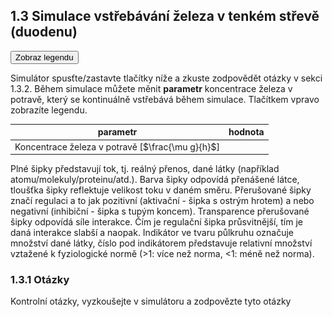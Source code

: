 <style>
img[alt^="image"] {max-width:20px;}
img[alt^="bigimage"] {  max-height:60px}
</style>
## 1.3 Simulace vstřebávání železa v tenkém střevě (duodenu) 
<button class="w3-right w3-button w3-theme" onclick="document.getElementById('legenda').style.display='block'">Zobraz legendu</button>

Simulátor spusťte/zastavte tlačítky níže a zkuste zodpovědět otázky v sekci 1.3.2. Během simulace můžete měnit **parametr** koncentrace železa v potravě, který se kontinuálně vstřebává během simulace. Tlačítkem vpravo zobrazíte legendu. 

<div class="w3-row">
<div class="w3-third">

<bdl-fmi id="idfmi" src="FeMetabolism_FeMetabolismModel.js" fminame="FeMetabolism_FeMetabolismModel" tolerance="0.000001" starttime="0" fstepsize="0.1" guid="{aa4a8828-d593-44a2-bf1c-a1ee60c93b33}" valuereferences="637534208,637534209,100663316,16777260,33554448,33554449,637534229,905969689,637534232" valuelabels="Fe_liv,Fe_spl,Fe_duo_intake,Fe_food,Fe_duo_2,Fe_duo_3,Fe_duo_in_food,Fe_duo_unused,Fe_duo_out_loss" inputs="id1,16777260,1,1" inputlabels="Fe_food"></bdl-fmi>
</div>
<div class="w3-rest">

|parametr|hodnota| 
|-------------|-------|
| Koncentrace železa v potravě [$\frac{\mu g}{h}$] | <bdl-range id="id1" title="" min="0" max="1000" default="219" step="1"></bdl-range> 
</div>
</div>
<div class="w3-row">

<div class="w3-col s7">
Plné šipky představují tok, tj. reálný přenos, dané látky (například atomu/molekuly/proteinu/atd.). Barva šipky odpovídá přenášené látce, tloušťka šipky reflektuje velikost toku v daném směru. Přerušované šipky značí regulaci a to jak pozitivní (aktivační - šipka s ostrým hrotem) a nebo negativní (inhibiční - šipka s tupým koncem). Transparence přerušované šipky odpovídá síle interakce. Čím je regulační šipka průsvitnější, tím je daná interakce slabší a naopak. Indikátor ve tvaru půlkruhu označuje množství dané látky, číslo pod indikátorem představuje relativní množství vztažené k fyziologické normě (&gt;1: více než norma, &lt;1: méně než norma).

<bdl-animate-adobe src="DuodenumFinalObrazovka1.js" width="800" height="600" name="DuodenumFinalObrazovka1" fromid="idfmi"></bdl-animate-adobe>
<bdl-bind2a findex="3" aname="SipkaCervena1_anim" amin="0" amax="100" fmin="1" fmax="1000"></bdl-bind2a>
<bdl-bind2a findex="3" aname="Merak1_anim" amin="0" amax="99" fmin="0" fmax="1000"></bdl-bind2a>
<bdl-bind2a-text findex="3" aname="Hodnota1_text"></bdl-bind2a-text>

<bdl-bind2a findex="6" aname="SipkaCervena2_anim" amin="0" amax="100" fmin="0.91" fmax="2.74"></bdl-bind2a>
<bdl-bind2a findex="6" aname="SipkaZlutaH_anim" amin="0" amax="100" fmin="0.91" fmax="2.74"></bdl-bind2a>
<bdl-bind2a findex="6" aname="SipkaFialovaHorni_anim" amin="0" amax="100" fmin="0.91" fmax="2.74"></bdl-bind2a>
<bdl-bind2a findex="6" aname="SipkaModra_anim" amin="0" amax="100" fmin="0.91" fmax="2.74"></bdl-bind2a>
<bdl-bind2a findex="6" aname="SipkaModraModryKanalSpodni_anim" amin="0" amax="100" fmin="0.91" fmax="2.74"></bdl-bind2a>
<bdl-bind2a findex="6" aname="SipkaCervena3_anim" amin="0" amax="100" fmin="0.91" fmax="2.74"></bdl-bind2a>
<bdl-bind2a findex="6" aname="CervenaPoolIn_anim" amin="0" amax="100" fmin="0.91" fmax="2.74"></bdl-bind2a>

<bdl-bind2a findex="8" aname="CervenaKos_anim" amin="0" amax="100" fmin="0" fmax="0.5"></bdl-bind2a>
<bdl-bind2a-text findex="8" aname="Hodnota5_text"></bdl-bind2a-text>

<bdl-bind2a findex="7" aname="Merak2Cerveny_anim" amin="0" amax="99" fmin="0" fmax="16"></bdl-bind2a>
<bdl-bind2a findex="7" aname="SipkaSeda_anim" amin="0" amax="100" fmin="0" fmax="16"></bdl-bind2a>
<bdl-bind2a-text findex="7" aname="Hodnota2Cerveny_text"></bdl-bind2a-text>

<bdl-bind2a findex="4" aname="Fe2Skupina_anim" amin="100" amax="0" fmin="0.5" fmax="1.5"></bdl-bind2a>
<bdl-bind2a findex="4" aname="KanalCerveny_anim" amin="0" amax="99" fmin="0.5" fmax="1.5"></bdl-bind2a>
<bdl-bind2a findex="4" aname="KanalModry_anim" amin="0" amax="99" fmin="0.5" fmax="1.5"></bdl-bind2a>
<bdl-bind2a findex="4" aname="CervenaSrafovanaZastaveni1_anim" amin="99" amax="0" fmin="0.5" fmax="1.5"></bdl-bind2a>
<bdl-bind2a findex="4" aname="Merak4_anim" amin="0" amax="99" fmin="0.5" fmax="1.5"></bdl-bind2a>

<bdl-bind2a-text findex="4" aname="Hodnota4_text"></bdl-bind2a-text>
</div>
<div class="w3-rest">

<div id="legenda" class="w3-card w3-small w3-padding" style="display:none;z-index:1;position:absolute;top:20px;right:10px;width:500px;background-color:white">
<button class="w3-button w3-theme" onclick="document.getElementById('legenda').style.display='none'">Skryj legendu <i class="fa fa-close"></i></button>

### 1.3.2 Vizualizace
Vizualizace simulátoru shrnuje schématicky předchozí fakta:

|Schéma|Popis/funkce|
|---|---|
|![bigimagefoodiron](simfoodiron.png)|__1. Příjem železa v potravě__ ve formě nehemové ![image1](image1.jpg)Fe<sup>2+</sup>, ![image2](image2.jpg)Fe<sup>3+</sup> a hemové.|
|![bigimagefoodiron](simnonhem.png)|__2. Nehemové železo__ ![image1](image1.jpg) Fe<sup>2+</sup> se vstřebává přes DMT1, ![image2](image2.jpg) Fe <sup>3+</sup> se katalyzuje na Fe<sup>2+</sup> pomocí Dcytb.|
|![bigimagefoodiron](simhem.png) |__3. Hemové železo__ se přenáší do buňky, kde se pomocí HO uvolňuje Fe<sup>2+</sup> |
|![bigimagefoodiron](simironout.png) |__4. Ztráty__ železa vzniklé nevstřebáním|
|![bigimagefoodiron](simironpool.png) |__5.Pohotový pool, sdílená zásoba Fe<sup>2+</sup>__ která reguluje (inhibuje) transportér DMT1 a přenašeč hemu|

### 1.3.3 Ikony
Schémata a vizualizace obsahují tyto ikony:

|Ikona|Definice|Popis/funkce|
|---|---|---|
|![image1](image1.jpg)|Fe<sup>2+</sup>|Dvojmocné železo|
|![image2](image2.jpg)|Fe<sup>3+</sup>|Trojmocné železo|
|![image3](image3.jpg)|H<sup>+</sup>|Vodíkový iont|
|![image4](image4.jpg)|Hem|Porfyrinový kruh s centrálním atomem Fe<sup>2+</sup>|
|![image5](image5.jpg)|DMT1|Transportér divalentních kovů, symport Fe<sup>2+</sup> a H<sup>+</sup>|
|![image6](image6.jpg)|Proteinový přenašeč hemu|Proteinový přenašeč hemu (neznámý), přenáší hem z luminální strany duodena do enterocytu.|
|![image7](image7.jpg)|Dcytb|Duodenální cytochrom b reduktáza: redukuje Fe<sup>3+</sup> na Fe<sup>2+</sup>, elektrony dodává askorbát.|
|![image8](image8.jpg)|HO|Hemoxygenáza, uvolňuje Fe<sup>2+</sup> z hemu za vzniku CO a biliverdinu|
|![image9](image9.jpg)|Ztráty železa|Ztráty železa vzniklé nevstřebáním nebo ztrátou buněk, které železo obsahují|
|![image10](image10.jpg)|Pool Fe<sup>2+</sup>|Pohotový pool Fe<sup>2+</sup> železa v buňce, míra zaplnění odpovídá množství (zde 6/8)|

</div>

### 1.3.1 Otázky
Kontrolní otázky, vyzkoušejte v simulátoru a zodpovězte tyto otázky
<bdl-quiz question="Sledujte reakci DMT1 a přenašeče hemu v reakci na množství železa v enterocytu a v potravě" answers="DMT1 se rozšíří při poklesu Fe2+ | DMT1 se zúží při poklesu Fe2+" correctoptions="true|false" explanations="pool Fe2+ inhibuje DMT1|pool Fe2+ inhibuje DMT1, při poklesu Fe2+ se rozšíří"></bdl-quiz>
<bdl-quiz question="Proč dochází k zpětné inhibici transportérů železa v závislosti na obsahu železa v buňce?" answers="aby se železo nehromadilo v buňce| Železo se ztrácí konstantí rychlostí" correctoptions="true|false" explanations="Ano, buňka si tak reguluje příjem železa pokud je ho uvnitř buňky dost.|je sice pravda, ale nevysvětluje otázku."></bdl-quiz>
<bdl-quiz question="V jakém případě dochází k vyšším ztrátám vstřebaného železa a proč?" answers="Při krvácení, železo je součást hemoglobinu v krvi|Pití čaje, snižuje vstřebávání železa" correctoptions="true|false" explanations="Ano|Pití čaje může inhibovat vstřebávání železa, ale nemá výrazný vliv na ztráty již vstřebaného železa."></bdl-quiz>
</div>
</div>
</div>

